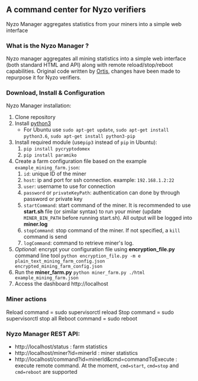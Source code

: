 ## A command center for Nyzo verifiers

Nyzo Manager aggregates statistics from your miners into a simple web interface

### What is the Nyzo Manager ?

Nyzo manager aggregates all mining statistics into a simple web interface (both standard HTML and API) along with remote reload/stop/reboot capabilities.
Original code written by [Ortis](https://github.com/0rtis/mochimo-farm-manager), changes have been made to repurpose it for Nyzo verifiers. 


### Download, Install & Configuration

Nyzo Manager installation:
1. Clone repository
2. Install [python3](https://www.python.org/downloads/)
	* For Ubuntu use `sudo apt-get update`, `sudo apt-get install python3.6`, `sudo apt-get install python3-pip`
3. Install required module (use`pip3` instead of `pip` in Ubuntu):
	1.  `pip install pycryptodomex` 
	2.  `pip install paramiko`
4. Create a farm configuration file based on the example `example_mining_farm.json`:
	1. `id`: unique ID of the miner
	2. `host`: ip and port for ssh connection. example: `192.168.1.2:22`
	3. `user`: username to use for connection
	4. `password` or `privateKeyPath`: authentication can done by through password or private key
	5. `startCommand`: start command of the miner. It is recommended to use **start.sh** file (or similar syntax) to run your miner (update `MINER_BIN_PATH` before running start.sh). All output will be logged into **miner.log**
	6. `stopCommand`: stop command of the miner. If not specified, a `kill` command is send
	7. `logCommand`: command to retrieve miner's log.
5. *Optional*: encrypt your configuration file using **encryption_file.py** command line tool `python encryption_file.py -m e plain_text_mining_farm_config.json encrypted_mining_farm_config.json`
6. Run the **miner_farm.py** `python miner_farm.py ./html example_mining_farm.json`
7. Access the dashboard http://localhost

### Miner actions
Reload command = sudo supervisorctl reload
Stop command = sudo supervisorctl stop all
Reboot command = sudo reboot

### Nyzo Manager REST API:
* http://localhost/status : farm statistics
* http://localhost/miner?id=minerId : miner statistics
* http://localhost/command?id=minerId&cmd=commandToExecute : execute remote command. At the moment, `cmd=start`, `cmd=stop` and `cmd=reboot` are supported

